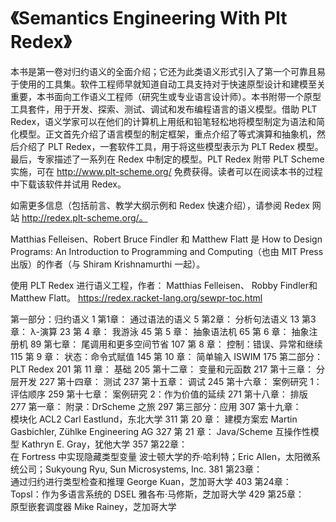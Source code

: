 # 《Semantics Engineering With Plt Redex》



本书是第一卷对归约语义的全面介绍；它还为此类语义形式引入了第一个可靠且易于使用的工具集。软件工程师早就知道自动工具支持对于快速原型设计和建模至关重要，本书面向工作语义工程师（研究生或专业语言设计师）。本书附带一个原型工具套件，用于开发、探索、测试、调试和发布编程语言的语义模型。借助 PLT Redex，语义学家可以在他们的计算机上用纸和铅笔轻松地将模型制定为语法和简化模型。正文首先介绍了语言模型的制定框架，重点介绍了等式演算和抽象机，然后介绍了 PLT Redex，一套软件工具，用于将这些模型表示为 PLT Redex 模型。最后，专家描述了一系列在 Redex 中制定的模型。PLT Redex 附带 PLT Scheme 实施，可在 http://www.plt-scheme.org/ 免费获得。读者可以在阅读本书的过程中下载该软件并试用 Redex。

如需更多信息（包括前言、教学大纲示例和 Redex 快速介绍），请参阅 Redex 网站 http://redex.plt-scheme.org/。



Matthias Felleisen、Robert Bruce Findler 和 Matthew Flatt 是 How to Design Programs: An Introduction to Programming and Computing（也由 MIT Press 出版）的作者（与 Shiram Krishnamurthi 一起）。 



使用 PLT Redex 进行语义工程，作者：
Matthias Felleisen、 Robby Findler和 Matthew Flatt。
https://redex.racket-lang.org/sewpr-toc.html





第一部分：归约语义	1
     	第1章：	通过语法的语义	5
     	第2章：	分析句法语义	13
     	第3章：	λ-演算	23
     	第 4 章：	我游泳	45
     	第 5 章：	抽象语法机	65
     	第 6 章：	抽象注册机	89
     	第七章：	尾调用和更多空间节省	107
     	第 8 章：	控制：错误、异常和继续	115
     	第 9 章：	状态：命令式赋值	145
     	第 10 章：	简单输入 ISWIM	175
第二部分：PLT Redex	201
     	第 11 章：	基础	205
     	第十二章：	变量和元函数	217
     	第十三章：	分层开发	227
     	第十四章：	测试	237
     	第十五章：	调试	245
     	第十六章：	案例研究 1：评估顺序	259
     	第十七章：	案例研究 2：作为价值的延续	271
     	第十八章：	排版	277
     	第一章：	附录：DrScheme 之旅	297
第三部分：应用	307
     	第十九章：	
模块化 ACL2
Carl Eastlund，东北大学
311
     	第 20 章：	
建模方案宏
Martin Gasbichler, Zühlke Engineering AG
327
     	第 21 章：	
Java/Scheme 互操作性模型
Kathryn E. Gray，犹他大学
357
     	第22章：	
在 Fortress 中实现隐藏类型变量
波士顿大学的乔·哈利特；Eric Allen，太阳微系统公司；Sukyoung Ryu, Sun Microsystems, Inc.
381
     	第23章：	
通过归约进行类型检查和推理
George Kuan，芝加哥大学
403
     	第24章：	
Topsl：作为多语言系统的 DSEL
雅各布·马修斯，芝加哥大学
429
     	第25章：	
原型嵌套调度器
Mike Rainey，芝加哥大学
